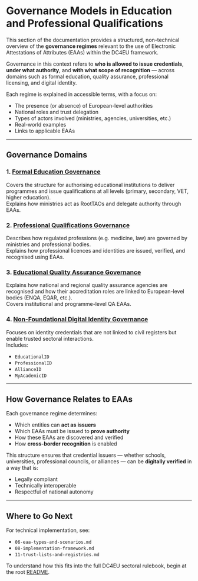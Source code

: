 # Governance Models in Education and Professional Qualifications

This section of the documentation provides a structured, non-technical overview of the **governance regimes** relevant to the use of Electronic Attestations of Attributes (EAAs) within the DC4EU framework.

Governance in this context refers to **who is allowed to issue credentials**, **under what authority**, and **with what scope of recognition** — across domains such as formal education, quality assurance, professional licensing, and digital identity.

Each regime is explained in accessible terms, with a focus on:
- The presence (or absence) of European-level authorities
- National roles and trust delegation
- Types of actors involved (ministries, agencies, universities, etc.)
- Real-world examples
- Links to applicable EAAs

---

## Governance Domains

### 1. [Formal Education Governance](formal-education-governance.md)
Covers the structure for authorising educational institutions to deliver programmes and issue qualifications at all levels (primary, secondary, VET, higher education).  
Explains how ministries act as RootTAOs and delegate authority through EAAs.

### 2. [Professional Qualifications Governance](professional-qualifications-governance.md)
Describes how regulated professions (e.g. medicine, law) are governed by ministries and professional bodies.  
Explains how professional licences and identities are issued, verified, and recognised using EAAs.

### 3. [Educational Quality Assurance Governance](educational-quality-assurance-governance.md)
Explains how national and regional quality assurance agencies are recognised and how their accreditation roles are linked to European-level bodies (ENQA, EQAR, etc.).  
Covers institutional and programme-level QA EAAs.

### 4. [Non-Foundational Digital Identity Governance](non-foundational-identity-governance.md)
Focuses on identity credentials that are not linked to civil registers but enable trusted sectoral interactions.  
Includes:
- `EducationalID`
- `ProfessionalID`
- `AllianceID`
- `MyAcademicID`


---

## How Governance Relates to EAAs

Each governance regime determines:
- Which entities can **act as issuers**
- Which EAAs must be issued to **prove authority**
- How these EAAs are discovered and verified
- How **cross-border recognition** is enabled

This structure ensures that credential issuers — whether schools, universities, professional councils, or alliances — can be **digitally verified** in a way that is:
- Legally compliant
- Technically interoperable
- Respectful of national autonomy

---

## Where to Go Next

For technical implementation, see:
- `06-eaa-types-and-scenarios.md`
- `08-implementation-framework.md`
- `11-trust-lists-and-registries.md`

To understand how this fits into the full DC4EU sectoral rulebook, begin at the root [README](../README.md).
